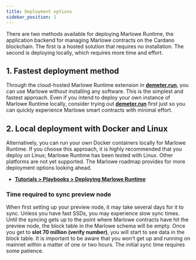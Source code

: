 ```yaml
---
title: Deployment options
sidebar_position: 1
---
```


There are two methods available for deploying Marlowe Runtime, the application backend for managing Marlowe contracts on the Cardano blockchain. The first is a hosted solution that requires no installation. The second is deploying locally, which requires more time and effort. 

## 1. Fastest deployment method

Through the cloud-hosted Marlowe Runtime extension in **[demeter.run](https://demeter.run)**, you can use Marlowe without installing any software. This is the simplest and fastest approach. Even if you intend to deploy your own instance of Marlowe Runtime locally, consider trying out **[demeter.run](https://demeter.run)** first just so you can quickly experience Marlowe smart contracts with minimal effort. 

## 2. Local deployment with Docker and Linux

Alternatively, you can run your own Docker containers locally for Marlowe Runtime. If you choose this approach, it is highly recommended that you deploy on Linux; Marlowe Runtime has been tested with Linux. Other platforms are not yet supported. The Marlowe roadmap provides for more deployment options looking ahead. 

* **[Tutorials > Playbooks > Deploying Marlowe Runtime](../../tutorials/playbooks/deploy-marlowe-runtime)**

### Time required to sync preview node

When first setting up your preview node, it may take several days for it to sync. Unless you have fast SSDs, you may experience slow sync times. Until the syncing gets up to the point where Marlowe contracts have hit the preview node, the block table in the Marlowe schema will be empty. Once you get to **slot 70 million (verify number)**, you will start to see data in the block table. It is important to be aware that you won’t get up and running on mainnet within a matter of one or two hours. The initial sync time requires some patience. 

